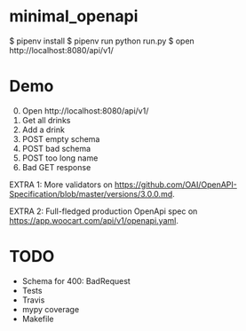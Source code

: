 # minimal_openapi

$ pipenv install
$ pipenv run python run.py
$ open http://localhost:8080/api/v1/


# Demo

0. Open http://localhost:8080/api/v1/
1. Get all drinks
2. Add a drink
3. POST empty schema
4. POST bad schema
5. POST too long name
6. Bad GET response


EXTRA 1: More validators on https://github.com/OAI/OpenAPI-Specification/blob/master/versions/3.0.0.md.

EXTRA 2: Full-fledged production OpenApi spec on https://app.woocart.com/api/v1/openapi.yaml.



# TODO


* Schema for 400: BadRequest
* Tests
* Travis
* mypy coverage
* Makefile


